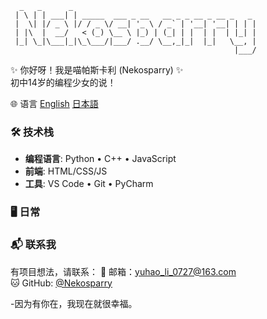       _   _      _                                         
     | \ | | ___| | _____  ___ _ __   __ _ _ __ _ __ _   _ 
     |  \| |/ _ \ |/ / _ \/ __| '_ \ / _` | '__| '__| | | |
     | |\  |  __/   < (_) \__ \ |_) | (_| | |  | |  | |_| |
     |_| \_|\___|_|\_\___/|___/ .__/ \__,_|_|  |_|   \__, |
                                                      |___/ 

✨ 你好呀！我是喵帕斯卡利 (Nekosparry) ✨  
初中14岁的编程少女的说！

🌐 语言
[English](README.md)  [日本語](README_JA.md)

### 🛠️ 技术栈
- **编程语言**: Python • C++ • JavaScript
- **前端**: HTML/CSS/JS
- **工具**: VS Code • Git • PyCharm

### 🖥 日常


### 📬 联系我
有项目想法，请联系：
📧 邮箱：[yuhao_li_0727@163.com](mailto:yuhao_li_0727@163.com)  
🐱 GitHub: [@Nekosparry](https://github.com/Nekosparry)

-因为有你在，我现在就很幸福。
